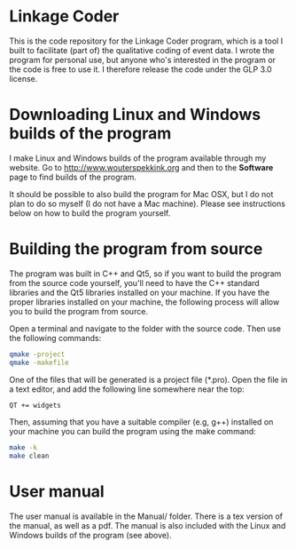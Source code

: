 # Linkage Coder
This is the code repository for the Linkage Coder program, which is a tool I built to facilitate (part of) the qualitative coding of event data. I wrote the program for personal use, but anyone who's interested in the program or the code is free to use it. I therefore release the code under the GLP 3.0 license. 

# Downloading Linux and Windows builds of the program
I make Linux and Windows builds of the program available through my website. Go to <http://www.wouterspekkink.org> and then to the **Software** page to find builds of the program.

It should be possible to also build the program for Mac OSX, but I do not plan to do so myself (I do not have a Mac machine). Please see instructions below on how to build the program yourself. 

# Building the program from source
The program was built in C++ and Qt5, so if you want to build the program from the source code yourself, you'll need to have the C++ standard libraries and the Qt5 libraries installed on your machine. If you have the proper libraries installed on your machine, the following process will allow you to build the program from source.

Open a terminal and navigate to the folder with the source code. Then use the following commands:

```sh
qmake -project
qmake -makefile
```

One of the files that will be generated is a project file (*.pro). Open the file in a text editor, and add the following line somewhere near the top:

```txt
QT += widgets
```

Then, assuming that you have a suitable compiler (e.g, g++) installed on your machine you can build the program using the make command:

```sh
make -k
make clean 
```

# User manual
The user manual is available in the Manual/ folder. There is a tex version of the manual, as well as a pdf. The manual is also included with the Linux and Windows builds of the program (see above).
